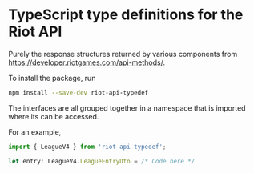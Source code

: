 # TypeScript type definitions for the Riot API
Purely the response structures returned by various components from https://developer.riotgames.com/api-methods/.

To install the package, run
```sh
npm install --save-dev riot-api-typedef
```

The interfaces are all grouped together in a namespace that is imported where its can be accessed.

For an example,

```js
import { LeagueV4 } from 'riot-api-typedef';

let entry: LeagueV4.LeagueEntryDto = /* Code here */
```
